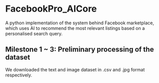 # FacebookPro_AICore
A python implementation of the system behind Facebook marketplace, which uses AI to recommend the most relevant listings based on a personalised search query.

## Milestone 1 ~ 3: Preliminary processing of the dataset

We downloaded the text and image dataset in .csv and .jpg format respectively.
